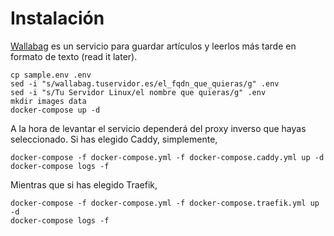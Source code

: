 # Instalación

[Wallabag](https://github.com/wallabag/wallabag) es un servicio para guardar artículos y leerlos más tarde en formato de texto (read it later).

```
cp sample.env .env
sed -i "s/wallabag.tuservidor.es/el_fqdn_que_quieras/g" .env
sed -i "s/Tu Servidor Linux/el nombre que quieras/g" .env
mkdir images data
docker-compose up -d
```
A la hora de levantar el servicio dependerá del proxy inverso que hayas seleccionado. Si has elegido Caddy, simplemente,

```
docker-compose -f docker-compose.yml -f docker-compose.caddy.yml up -d
docker-compose logs -f
```

Mientras que si has elegido Traefik,

```
docker-compose -f docker-compose.yml -f docker-compose.traefik.yml up -d
docker-compose logs -f
```
